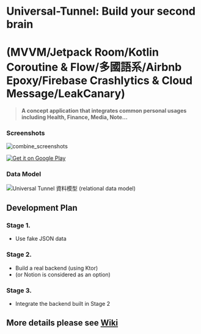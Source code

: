 # Universal-Tunnel: Build your second brain 
# (MVVM/Jetpack Room/Kotlin Coroutine & Flow/多國語系/Airbnb Epoxy/Firebase Crashlytics & Cloud Message/LeakCanary)
>**A concept application that integrates common personal usages including Health, Finance, Media, Note...**

### Screenshots
![combine_screenshots](https://user-images.githubusercontent.com/6279465/217298519-e2b99810-93e8-4d57-a3e5-e7f7892a557d.png)

<a href='https://play.google.com/store/apps/details?id=io.denix.project.universaltunnel.full&pcampaignid=pcampaignidMKT-Other-global-all-co-prtnr-py-PartBadge-Mar2515-1'><img alt='Get it on Google Play' src='https://play.google.com/intl/en_us/badges/static/images/badges/en_badge_web_generic.png'/></a>

### Data Model
![Universal Tunnel 資料模型 (relational data model)](https://user-images.githubusercontent.com/6279465/208574592-05ef6220-c51c-44a7-b43b-a4fad2d77d98.png)

## Development Plan
### Stage 1. 
* Use fake JSON data

### Stage 2. 
* Build a real backend (using Ktor)
* (or Notion is considered as an option)

### Stage 3. 
* Integrate the backend built in Stage 2

## More details please see [Wiki](https://github.com/DenisHsieh/Universal-Tunnel/wiki#welcome-to-the-universal-tunnel-wiki)
